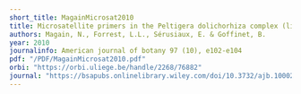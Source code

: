 ```yaml
---
short_title: MagainMicrosat2010
title: Microsatellite primers in the Peltigera dolichorhiza complex (lichenized ascomycete, Peltigerales)
authors: Magain, N., Forrest, L.L., Sérusiaux, E. & Goffinet, B.
year: 2010
journalinfo: American journal of botany 97 (10), e102-e104
pdf: "/PDF/MagainMicrosat2010.pdf"
orbi: "https://orbi.uliege.be/handle/2268/76882"
journal: "https://bsapubs.onlinelibrary.wiley.com/doi/10.3732/ajb.1000283"
---
```

